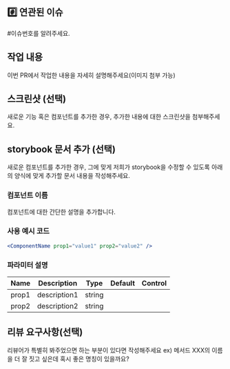 ## #️⃣ 연관된 이슈
#이슈번호를 알려주세요.

## 작업 내용
이번 PR에서 작업한 내용을 자세히 설명해주세요(이미지 첨부 가능)

## 스크린샷 (선택)
새로운 기능 혹은 컴포넌트를 추가한 경우, 추가한 내용에 대한 스크린샷을 첨부해주세요.

## storybook 문서 추가 (선택)
새로운 컴포넌트를 추가한 경우, 그에 맞게 저희가 storybook을 수정할 수 있도록 아래의 양식에 맞게 추가할 문서 내용을 작성해주세요.

### 컴포넌트 이름
컴포넌트에 대한 간단한 설명을 추가합니다.

### 사용 예시 코드

```jsx
<ComponentName prop1="value1" prop2="value2" />
```


### 파라미터 설명

| Name       | Description | Type   | Default        | Control    |
|------------|-------------|--------|----------------|------------|
| prop1      | description1 | string |               |            |
| prop2      | description2 | string |               |            |


## 리뷰 요구사항(선택)
리뷰어가 특별히 봐주었으면 하는 부분이 있다면 작성해주세요
ex) 메서드 XXX의 이름을 더 잘 짓고 싶은데 혹시 좋은 명칭이 있을까요?
